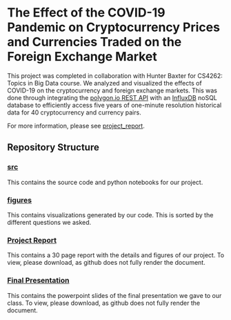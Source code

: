 # The Effect of the COVID-19 Pandemic on Cryptocurrency Prices and Currencies Traded on the Foreign Exchange Market

This project was completed in collaboration with Hunter Baxter for CS4262: Topics in Big Data course.
We analyzed and visualized the effects of COVID-19 on the cryptocurrency and foreign exchange markets.
This was done through integrating the [polygon.io REST API](https://polygon.io/docs/getting-started) with an [InfluxDB](https://en.wikipedia.org/wiki/InfluxDB) noSQL database to efficiently access five years of one-minute resolution historical data for 40 cryptocurrency and currency pairs.

For more information, please see [project_report](project_report.pdf).

## Repository Structure 

### [src](src/)

This contains the source code and python notebooks for our project. 

### [figures](figures/)

This contains visualizations generated by our code. This is sorted by the different questions we asked. 

### [Project Report](project_report.pdf)

This contains a 30 page report with the details and figures of our project.
To view, please download, as github does not fully render the document. 

### [Final Presentation](final_presentation.pdf)

This contains the powerpoint slides of the final presentation we gave to our class. 
To view, please download, as github does not fully render the document. 

